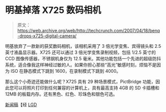 # 明基掉落 X725 数码相机

> 原文：<https://web.archive.org/web/http://techcrunch.com/2007/04/18/benq-drops-x725-digital-camera/>

明基放弃了一款新的获奖数码相机，该相机采用了 3 倍光学变焦、宾得镜头和 2.5 英寸液晶显示器。X725 还可以通过 3 倍光学变焦录制视频，包括 1/2.5 英寸的 CCD 图像传感器，不锈钢机身仅为 12.5 毫米。其他功能包括一个先进的超级防抖系统，适合像我这样神经过敏的人。如果你担心那些“高光”敏感时刻，烦恼不是因为 ISO 在静态模式下跳到 1600，在录制模式下跳到 4000。

那么这个小奇迹还能做什么呢？X725 具有 29 种场景模式，PictBridge 功能，因此您可以将照片打印到任何兼容的计算机上，具有最高支持 4GB 的 SD 卡插槽和 12MB 的板载内存。还有黑色、红色、珍珠色和银色可选。

[新闻稿](https://web.archive.org/web/20160206072541/http://www.benq.com/press/news.cfm?id=1852&cat=0&year=2007)【经 [LGD](https://web.archive.org/web/20160206072541/http://www.letsgodigital.org/en/14047/benq_dcx725/)